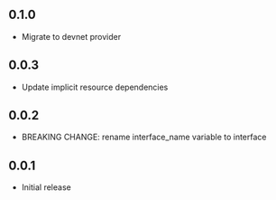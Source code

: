 ## 0.1.0

- Migrate to devnet provider

## 0.0.3

- Update implicit resource dependencies

## 0.0.2

- BREAKING CHANGE: rename interface_name variable to interface

## 0.0.1

- Initial release
